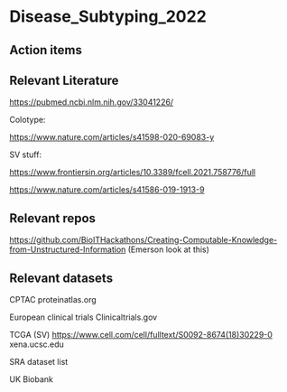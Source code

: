 # Disease_Subtyping_2022

## Action items

## Relevant Literature

https://pubmed.ncbi.nlm.nih.gov/33041226/

Colotype:

https://www.nature.com/articles/s41598-020-69083-y

SV stuff:

https://www.frontiersin.org/articles/10.3389/fcell.2021.758776/full 

https://www.nature.com/articles/s41586-019-1913-9



## Relevant repos

https://github.com/BioITHackathons/Creating-Computable-Knowledge-from-Unstructured-Information (Emerson look at this)


## Relevant datasets

CPTAC
proteinatlas.org


European clinical trials
Clinicaltrials.gov

TCGA (SV)
https://www.cell.com/cell/fulltext/S0092-8674(18)30229-0
xena.ucsc.edu


SRA dataset list

UK Biobank

